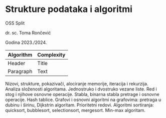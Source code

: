 # Strukture podataka i algoritmi

OSS Split

dr. sc. Toma Rončević

Godina 2023./2024.

| Algorithm | Complexity |
| ----------- | ----------- |
| Header | Title |
| Paragraph | Text |

Nizovi, strukture, pokazivači, alociranje memorije, iteracija i rekurzija. 
Analiza složenosti algoritama. 
Jednostruko i dvostruko vezane liste.
Red i stog i njihove osnovne operacije. 
Stabla, binarna stabla pretrage i osnovne operacije. Hash tablice.
Grafovi i osnovni algoritmi na grafovima: pretraga u dubinu i širinu, Dijkstrin algoritam. 
Prioritetni redovi. 
Algoritmi sortiranja: quicksort, bubblesort, selectionsort, mergesort.
Min-max algoritam.
